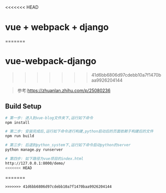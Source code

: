 <<<<<<< HEAD
# vue + webpack + django
=======
# vue-webpack-django
>>>>>>> 41d6bb6806d97cdebb10a7f1470baa9926204144

> 参考:https://zhuanlan.zhihu.com/p/25080236

## Build Setup

``` bash
# 第一步: 进入到vue-blog文件夹下,运行如下命令
npm install

# 第二步: 安装完成后,运行如下命令进行构建,python启动后的页面依赖于构建后的文件
npm run build

# 第三步: 后退到python_system下,运行如下命令启动python的server
python manage.py runserver

# 第四步: 如下路径为vue项目的index.html
http://127.0.0.1:8000/demo/
<<<<<<< HEAD
```
=======
```
>>>>>>> 41d6bb6806d97cdebb10a7f1470baa9926204144
